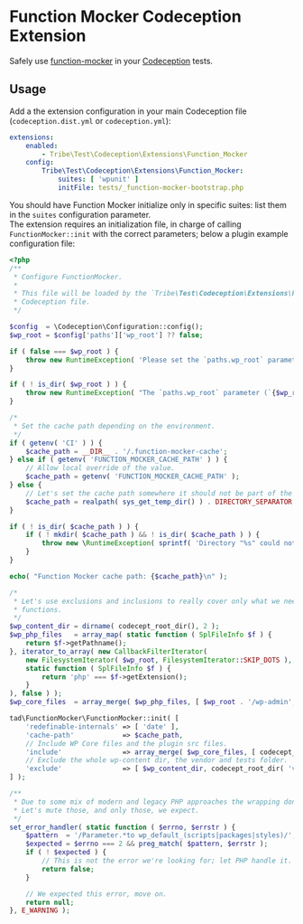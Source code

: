 # Function Mocker Codeception Extension

Safely use [function-mocker](https://github.com/lucatume/function-mocker) in your [Codeception](http://codeception.com/ "Codeception - BDD-style PHP testing.") tests.

## Usage
Add a the extension configuration in your main Codeception file (`codeception.dist.yml` or `codeception.yml`):

```yaml
extensions:
    enabled:
        - Tribe\Test\Codeception\Extensions\Function_Mocker
    config:
        Tribe\Test\Codeception\Extensions\Function_Mocker:
            suites: [ 'wpunit' ]
            initFile: tests/_function-mocker-bootstrap.php
```

You should have Function Mocker initialize only in specific suites: list them in the `suites` configuration parameter.  
The  extension requires an initialization file, in charge of calling `FunctionMocker::init` with the correct parameters; below a plugin example configuration file:

```php
<?php
/**
 * Configure FunctionMocker.
 *
 * This file will be loaded by the `Tribe\Test\Codeception\Extensions\FunctionMocker` extension; configured in the main
 * Codeception file.
 */

$config  = \Codeception\Configuration::config();
$wp_root = $config['paths']['wp_root'] ?? false;

if ( false === $wp_root ) {
	throw new RuntimeException( 'Please set the `paths.wp_root` parameter in the Codeception configuration file.' );
}

if ( ! is_dir( $wp_root ) ) {
	throw new RuntimeException( "The `paths.wp_root` parameter (`{$wp_root}`) is not a directory." );
}

/*
 * Set the cache path depending on the environment.
 */
if ( getenv( 'CI' ) ) {
	$cache_path = __DIR__ . '/.function-mocker-cache';
} else if ( getenv( 'FUNCTION_MOCKER_CACHE_PATH' ) ) {
	// Allow local override of the value.
	$cache_path = getenv( 'FUNCTION_MOCKER_CACHE_PATH' );
} else {
	// Let's set the cache path somewhere it should not be part of the IDE inspections.
	$cache_path = realpath( sys_get_temp_dir() ) . DIRECTORY_SEPARATOR . 'function-mocker';
}

if ( ! is_dir( $cache_path ) ) {
	if ( ! mkdir( $cache_path ) && ! is_dir( $cache_path ) ) {
		throw new \RuntimeException( sprintf( 'Directory "%s" could not be created.', $cache_path ) );
	}
}

echo( "Function Mocker cache path: {$cache_path}\n" );

/*
 * Let's use exclusions and inclusions to really cover only what we need; we're really interested in catching WordPress
 * functions.
 */
$wp_content_dir = dirname( codecept_root_dir(), 2 );
$wp_php_files   = array_map( static function ( SplFileInfo $f ) {
	return $f->getPathname();
}, iterator_to_array( new CallbackFilterIterator(
	new FilesystemIterator( $wp_root, FilesystemIterator::SKIP_DOTS ),
	static function ( SplFileInfo $f ) {
		return 'php' === $f->getExtension();
	}
), false ) );
$wp_core_files  = array_merge( $wp_php_files, [ $wp_root . '/wp-admin', $wp_root . '/wp-includes' ] );

tad\FunctionMocker\FunctionMocker::init( [
	'redefinable-internals' => [ 'date' ],
	'cache-path'            => $cache_path,
	// Include WP Core files and the plugin src files.
	'include'               => array_merge( $wp_core_files, [ codecept_root_dir( 'src' ) ] ),
	// Exclude the whole wp-content dir, the vendor and tests folder.
	'exclude'               => [ $wp_content_dir, codecept_root_dir( 'vendor' ), codecept_root_dir( 'tests' ) ]
] );

/**
 * Due to some mix of modern and legacy PHP approaches the wrapping done by Function Mocker might cause warnings.
 * Let's mute those, and only those, we expect.
 */
set_error_handler( static function ( $errno, $errstr ) {
	$pattern  = '/Parameter.*to wp_default_(scripts|packages|styles)/';
	$expected = $errno === 2 && preg_match( $pattern, $errstr );
	if ( ! $expected ) {
		// This is not the error we're looking for; let PHP handle it.
		return false;
	}

	// We expected this error, move on.
	return null;
}, E_WARNING );
```